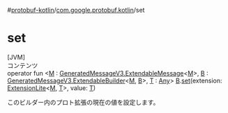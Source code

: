 
#[protobuf-kotlin](/reference/kotlin/api-docs/)/[com.google.protobuf.kotlin](/reference/kotlin/api-docs/protobuf-kotlin/com.google.protobuf.kotlin/)/set

# set

[JVM] \
コンテンツ \
operator fun <[M]() :
[GeneratedMessageV3.ExtendableMessage](https://github.com/protocolbuffers/protobuf/blob/master/java/core/src/main/java/com/google/protobuf/GeneratedMessageV3.java)<[M]()>,
[B]() :
[GeneratedMessageV3.ExtendableBuilder](/reference/java/api-docs/com/google/protobuf/GeneratedMessageV3.ExtendableBuilder.html)<[M](),
[B]()>, [T]() :
[Any](https://kotlinlang.org/api/latest/jvm/stdlib/kotlin/-any/index.html)>
[B]().[set]()(extension:
[ExtensionLite](/reference/java/api-docs/com/google/protobuf/ExtensionLite.html)<[M](set),
[T]()>, value: [T]()) 

このビルダー内のプロト拡張の現在の値を設定します。
```  
